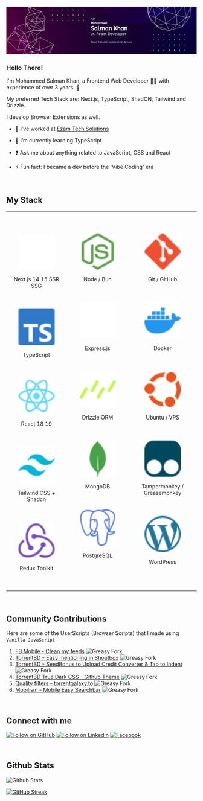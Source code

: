 <div align="center">

![Profile Banner](/Assets/Banner.png)

</div>

### <div align="left">Hello There!</div>

I'm Mohammed Salman Khan, a Frontend Web Developer 👨‍💻 with experience of over 3 years. 🚀

My preferred Tech Stack are: Next.js, TypeScript, ShadCN, Tailwind and Drizzle.

I develop Browser Extensions as well.

- 🔭 I’ve worked at [Ezam Tech Solutions](https://www.linkedin.com/company/ezamtechsolutions-int)

- 🌱 I’m currently learning TypeScript

- ❓ Ask me about anything related to JavaScript, CSS and React

- ⚡ Fun fact: I became a dev before the 'Vibe Coding' era

<br/>

## My Stack

<table>

<tr align="center">

<td valign="top" width="300">

<br/>
<br/>

<a href="https://nextjs.org/" target="_blank"><img style="margin-top: 8px" src="Assets/nextdotjs-color.svg" alt="Next JS" width="96px" /></a>

Next.js 14 15 SSR SSG

<br/>

<a href="https://www.typescriptlang.org/" target="_blank"><img style="margin-top: 8px" src="Assets/typescript-color.svg" alt="TypeScript" width="96px" /></a>

TypeScript

<br/>

<a href="https://reactjs.org/" target="_blank"><img style="margin-top: 8px" src="Assets/react-color.svg" alt="React" width="96px" /></a>

React 18 19

<br/>

<a href="https://www.tailwindcss.com/" target="_blank"><img style="margin-top: 8px" src="Assets/tailwindcss-color.svg" alt="Tailwind CSS" width="96px" /></a>

Tailwind CSS + Shadcn

<br/>

<a href="https://redux.js.org/" target="_blank"><img style="margin-top: 8px" src="Assets/redux-color.svg" alt="Redux" width="96px" /></a>

Redux Toolkit

<br/>

<br/>

</td>

<td valign="top" width="300">

<br/>
<br/>

<a href="https://nodejs.org/" target="_blank"><img style="margin-top: 8px" src="Assets/nodedotjs-color.svg" alt="Node.js" width="96px" /></a>

Node / Bun

<br/>

<a href="https://expressjs.com/" target="_blank"><img style="margin-top: 8px" src="Assets/express-color.svg" alt="Express.js" width="96px" /></a>

Express.js

<br/>

<a href="https://orm.drizzle.team/" target="_blank"><img style="margin-top: 8px" src="Assets/drizzle-color.svg" alt="Drizzle ORM" width="96px" /></a>

Drizzle ORM

<br/>

<a href="https://www.mongodb.com/" target="_blank"><img style="margin-top: 8px" src="Assets/mongodb-color.svg" alt="MongoDB" width="96px" /></a>

MongoDB

<br/>

<a href="https://www.postgresql.org/" target="_blank"><img style="margin-top: 8px" src="Assets/postgresql-color.svg" alt="PostgreSQL" width="96px" /></a>

PostgreSQL

<br/>
<br/>

</td>

<td valign="top" width="300">

<br/>
<br/>

<a href="https://github.com/" target="_blank"><img style="margin-top: 8px" src="Assets/git-color.svg" alt="Git" width="96px" /></a>

Git / GitHub

<br/>

<a href="https://www.docker.com/" target="_blank"><img style="margin-top: 8px" src="Assets/docker-color.svg" alt="Docker" width="96px" /></a>

Docker

<br/>

<a href="https://ubuntu.com/" target="_blank"><img style="margin-top: 8px" src="Assets/ubuntu-color.svg" alt="Ubuntu" width="96px" /></a>

Ubuntu / VPS

<br/>

<a href="https://www.tampermonkey.net/" target="_blank"><img style="margin-top: 8px" src="Assets/tampermonkey-color.svg" alt="Tampermonkey" width="96px" /></a>

Tampermonkey / Greasemonkey

<br/>

<a href="https://wordpress.org/" target="_blank"><img style="margin-top: 8px" src="Assets/wordpress-color.svg" alt="WordPress" width="96px" /></a>

WordPress  

<br/>
<br/>

</td>

</tr>

</table>

<!-- <div align="left">

### React Hooks and Libraries

- Hooks
  - useState
  - useEffect
  - useContext
  - useRef
  - useId
  - useFetcher
  - useLoaderData
  - useNavigation
- React-Router
- Redux Toolkit
- RTK Query
- Headless Ui
- Floating Ui

</div> -->

<!-- ### Others -->

<!-- These are reference links. Links can be found at the end of the document -->
<!-- https://riptutorial.com/markdown/example/2215/reference-link -->

<!-- ![HTML5][HTML5]
![CSS3][CSS3]
![SASS][SASS]
![Bootstrap][Bootstrap]
![Markdown][Markdown] -->

<br/>

## Community Contributions

Here are some of the UserScripts (Browser Scripts) that I made using `Vanilla JavaScript`

1. [FB Mobile - Clean my feeds](https://greasyfork.org/en/scripts/479868-fb-mobile-clean-my-feeds) ![Greasy Fork](https://img.shields.io/greasyfork/dt/479868)
1. [TorrentBD - Easy mentioning in Shoutbox](https://greasyfork.org/en/scripts/454697-torrentbd-easy-mentioning-in-shoutbox) ![Greasy Fork](https://img.shields.io/greasyfork/dt/454697)
1. [TorrentBD - SeedBonus to Upload Credit Converter & Tab to Indent](https://greasyfork.org/en/scripts/450815-torrentbd-seedbonus-to-upload-credit-converter-tab-to-indent) ![Greasy Fork](https://img.shields.io/greasyfork/dt/450815)
1. [TorrentBD True Dark CSS - Github Theme](https://greasyfork.org/en/scripts/430842-torrentbd-true-dark-css-github-theme) ![Greasy Fork](https://img.shields.io/greasyfork/dt/430842)
1. [Quality filters - torrentgalaxy.to](https://greasyfork.org/en/scripts/471752-quality-filters-torrentgalaxy-to) ![Greasy Fork](https://img.shields.io/greasyfork/dt/471752)
1. [Mobilism - Mobile Easy Searchbar](https://greasyfork.org/en/scripts/462328-mobilism-mobile-easy-searchbar) ![Greasy Fork](https://img.shields.io/greasyfork/dt/462328)

<br/>

## Connect with me

[![Follow on GitHub][GitHub]][GitHubLink]
[![Follow on Linkedin][Linkedin]][LinkedinLink]
[![Facebook][Facebook]][FacebookLink]

<br/>

## Github Stats

![Github Stats](https://github-readme-stats.vercel.app/api?username=webdevsk&show_icons=true&count_private=true&hide_border=false&theme=white)

[![GitHub Streak](https://github-readme-streak-stats.herokuapp.com?user=webdevsk&hide_border=true&mode=weekly&card_width=467)](https://git.io/streak-stats)

<!-- Links -->

[HTML5]: https://img.shields.io/badge/html5-%23E34F26.svg?style=for-the-badge&logo=html5&logoColor=white
[CSS3]: https://img.shields.io/badge/css3-%231572B6.svg?style=for-the-badge&logo=css3&logoColor=white
[TailwindCSS]: https://img.shields.io/badge/tailwindcss-%2338B2AC.svg?style=for-the-badge&logo=tailwind-css&logoColor=white
[Bootstrap]: https://img.shields.io/badge/bootstrap-%238511FA.svg?style=for-the-badge&logo=bootstrap&logoColor=white
[SASS]: https://img.shields.io/badge/SASS-hotpink.svg?style=for-the-badge&logo=SASS&logoColor=white
[Chakra]: https://img.shields.io/badge/chakra-%234ED1C5.svg?style=for-the-badge&logo=chakraui&logoColor=white
[MUI]: https://img.shields.io/badge/MUI-%230081CB.svg?style=for-the-badge&logo=mui&logoColor=white
[Styled Components]: https://img.shields.io/badge/styled--components-DB7093?style=for-the-badge&logo=styled-components&logoColor=white
[Git]: https://img.shields.io/badge/git-%23F05033.svg?style=for-the-badge&logo=git&logoColor=white
[GitHub]: https://img.shields.io/badge/github-%23121011.svg?style=for-the-badge&logo=github&logoColor=white
[Markdown]: https://img.shields.io/badge/markdown-%23000000.svg?style=for-the-badge&logo=markdown&logoColor=white
[Linkedin]: https://img.shields.io/badge/linkedin-%231E77B5.svg?&style=for-the-badge&logo=linkedin&logoColor=white
[LinkedinLink]: https://linkedin.com/in/webdevsk
[GithubLink]: https://github.com/webdevsk
[Redux]: https://img.shields.io/badge/redux-%23593d88.svg?style=for-the-badge&logo=redux&logoColor=white
[Facebook]: https://img.shields.io/badge/Facebook-%231877F2.svg?style=for-the-badge&logo=Facebook&logoColor=white
[FacebookLink]: https://www.facebook.com/sksalman.khan.14/
